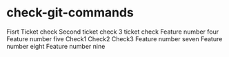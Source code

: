 # check-git-commands

Fisrt Ticket check
Second ticket check
3 ticket check
Feature number four
Feature number five
Check1
Check2
Check3
Feature number seven
Feature number eight
Feature number nine
